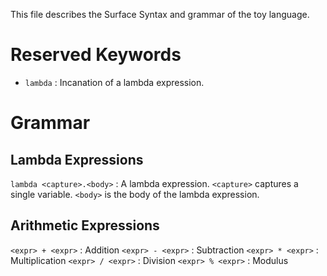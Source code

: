 This file describes the Surface Syntax and grammar of the toy language.

# Reserved Keywords
- `lambda` : Incanation of a lambda expression.

# Grammar
## Lambda Expressions
`lambda <capture>.<body>` : A lambda expression.
`<capture>` captures a single variable.
`<body>` is the body of the lambda expression.

## Arithmetic Expressions
`<expr> + <expr>` : Addition
`<expr> - <expr>` : Subtraction
`<expr> * <expr>` : Multiplication
`<expr> / <expr>` : Division
`<expr> % <expr>` : Modulus